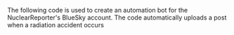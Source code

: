 The following code is used to create an automation bot for the NuclearReporter's BlueSky account. The code automatically uploads a post when a radiation accident occurs
